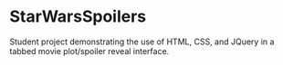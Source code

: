 StarWarsSpoilers
================

Student project demonstrating the use of HTML, CSS, and JQuery in a tabbed movie plot/spoiler reveal interface.
